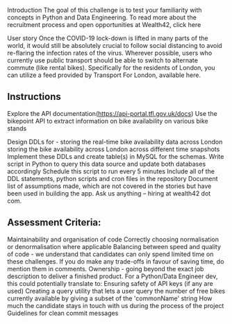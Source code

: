 Introduction
The goal of this challenge is to test your familiarity with concepts in Python and Data Engineering. To read more about the recruitment process and open opportunities at Wealth42, click here

User story
Once the COVID-19 lock-down is lifted in many parts of the world, it would still be absolutely crucial to follow social distancing to avoid re-flaring the infection rates of the virus. Wherever possible, users who currently use public transport should be able to switch to alternate commute (like rental bikes). Specifically for the residents of London, you can utilize a feed provided by Transport For London, available here.

Instructions
--------------------------------------
Explore the API documentation(https://api-portal.tfl.gov.uk/docs)
Use the bikepoint API to extract information on bike availability on various bike stands

Design DDLs for -
storing the real-time bike availability data across London
storing the bike availability across London across different time snapshots
Implement these DDLs and create table(s) in MySQL for the schemas.
Write script in Python to query this data source and update both databases accordingly
Schedule this script to run every 5 minutes
Include all of the DDL statements, python scripts and cron files in the repository
Document list of assumptions made, which are not covered in the stories but have been used in building the app.
Ask us anything – hiring at wealth42 dot com.


Assessment Criteria:
----------------------------------------
Maintainability and organisation of code
Correctly choosing normalisation or denormalisation where applicable
Balancing between speed and quality of code - we understand that candidates can only spend limited time on these challenges. If you do make any trade-offs in favour of saving time, do mention them in comments.
Ownership - going beyond the exact job description to deliver a finished product. For a Python/Data Engineer dev, this could potentially translate to:
Ensuring safety of API keys (if any are used)
Creating a query utility that lets a user query the number of free bikes currently available by giving a subset of the 'commonName' string
How much the candidate stays in touch with us during the process of the project
Guidelines for clean commit messages